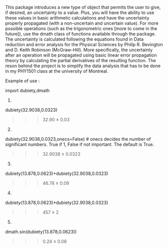 This package introduces a new type of object that permits the user to give, if desired, an uncertainty to a value. Plus, 
you will have the ability to use these values in basic arithmetic calculations and have the uncertainty properly propagated 
(with a non-uncertain and uncertain value). For more possible operations (such as the trigonometric ones [more to come in 
the future]), use the dmath class of functions available through the package. The uncertainty is calculated following the 
equations found in Data reduction and error analysis for the Physical Sciences by Philip R. Bevington and D. Keith Robinson 
(McGraw-Hill). More specifically, the uncertainty after an operation will be propagated using basic linear error propagation 
theory by calculating the partial derivatives of the resulting function. The reson behind the project is to simplify the data analysis that has to be
done in my PHY1501 class at the university of Montreal.

Example of use :

import dubiety,dmath

1)
dubiety(32.9038,0.0323)
>>> 32.90 ± 0.03

2)
dubiety(32.9038,0.0323,onecs=False) # onecs decides the number of significant numbers. True if 1, False if not important. The default is True.
>>> 32.9038 ± 0.0323

3)
dubiety(13.878,0.0623)+dubiety(32.9038,0.0323)
>>> 46.78 ± 0.09

4)
dubiety(13.878,0.0623)*dubiety(32.9038,0.0323)
>>> 457 ± 2 

5)
dmath.sin(dubiety(13.878,0.0623))
>>> 0.24 ± 0.06

